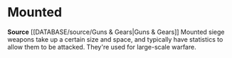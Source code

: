 ﻿---
id: '411'
name: Mounted
rarity: Common
rus_type_level: null
source: '[[DATABASE/source/Guns & Gears|Guns & Gears]]'
trait:
- Mounted
type: Trait

---
# Mounted

**Source** [[DATABASE/source/Guns & Gears|Guns & Gears]]
Mounted siege weapons take up a certain size and space, and typically have statistics to allow them to be attacked. They're used for large-scale warfare.